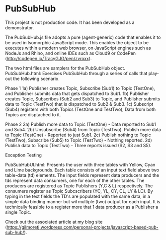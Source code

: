# PubSubHub 
This project is not production code. It has been developed as a demonstrator.

The PubSubHub.js file adopts a pure (agent-generic) code that enables it to be used in Isomorphic JavaScript mode. This enables the object to be executes within a modern web browser, on JavaScript engines such as NodeJs and Rhino, and online IDEs such as Cloud9 or CodePen (http://codepen.io/TracyGJG/pen/zvroxx).

The two html files are samplers for the PubSubHub object.
PubSubHub.html: Exercises PubSubHub through a series of calls that play-out the following scenario.

Phase 1
1a) Publisher creates Topic, Subscribe (Sub1) to Topic (TestOne), and Publisher submits data that gets dispatched to Sub1.
1b) Publisher creates Topic, Subscribes (Sub2 and Sub3) to Topic, and Publisher submits data to Topic (TestTwo) that is dispatched to Sub2 & Sub3.
1c) Subscript (Sub4) registers with both Topics (TestOne and TestTwo), Data from both Topics are disptached to it.

Phase 2
2a) Publish more data to Topic (TestOne) - Data reported to Sub1 and Sub4.
2b) Unsubscribe (Sub4) from Topic (TestTwo). Publish more data to Topic (TestOne) - Reported to just Sub1.
2c) Publish nothing to Topic (TestTwo), Subscribe (Sub5) to Topic (TestTwo) - Nothing reported.
2d) Publish data to Topic (TestTwo) - Three reports issued (S2, S3 and S5).

Exception Testing

PubSubHubUI.html: Presents the user with three tables with Yellow, Cyan and Lime backgrounds.
Each table consists of an input text field above two table-data (td) elements.
The input fields represent data producers and the tds represent data consumers, one for each of the other tables.
The producers are registered as Topic Publishers (Y,C & L) respectively. The consumers register as Topic Subcscribers (YC, YL, CY, CL, LY & LC).
By typing in the text fields the TD's are populated with the same data, in a simple data binding manner but wil multiple (two) output for each input. It is technically feasible to a register more that 1 data producer as a Publisher a single Topic.

Check out the associated article at my blog site (https://gilmoretj.wordpress.com/personal-projects/javascript-based-pub-sub-hub/).
